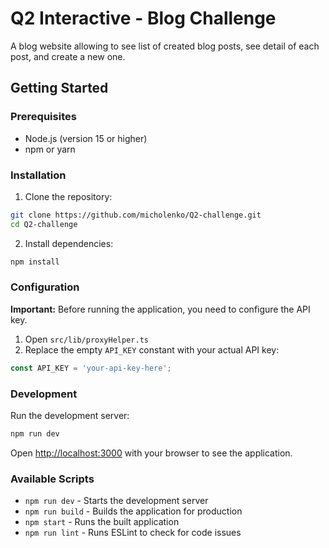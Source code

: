 # Q2 Interactive - Blog Challenge

A blog website allowing to see list of created blog posts, see detail of each post, and create a new one.

## Getting Started

### Prerequisites

- Node.js (version 15 or higher)
- npm or yarn

### Installation

1. Clone the repository:
```bash
git clone https://github.com/micholenko/Q2-challenge.git
cd Q2-challenge
```

2. Install dependencies:
```bash
npm install
```

### Configuration

**Important:** Before running the application, you need to configure the API key.

1. Open `src/lib/proxyHelper.ts`
2. Replace the empty `API_KEY` constant with your actual API key:
```typescript
const API_KEY = 'your-api-key-here';
```

### Development

Run the development server:
```bash
npm run dev
```

Open [http://localhost:3000](http://localhost:3000) with your browser to see the application.

### Available Scripts

- `npm run dev` - Starts the development server
- `npm run build` - Builds the application for production
- `npm start` - Runs the built application
- `npm run lint` - Runs ESLint to check for code issues


